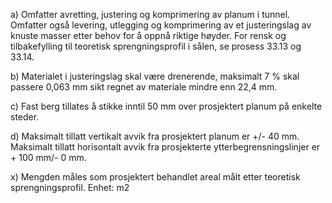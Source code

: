 a) Omfatter avretting, justering og komprimering av planum i tunnel. Omfatter også levering, utlegging og komprimering av et justeringslag av knuste masser etter behov for å oppnå riktige høyder. For rensk og tilbakefylling til teoretisk sprengningsprofil i sålen, se prosess 33.13 og 33.14.

b) Materialet i justeringslag skal være drenerende, maksimalt 7 % skal passere 0,063 mm sikt regnet av materiale mindre enn 22,4 mm.

c) Fast berg tillates å stikke inntil 50 mm over prosjektert planum på enkelte steder.

d) Maksimalt tillatt vertikalt avvik fra prosjektert planum er +/- 40 mm. Maksimalt tillatt horisontalt avvik fra prosjekterte ytterbegrensningslinjer er + 100 mm/- 0 mm.

x) Mengden måles som prosjektert behandlet areal målt etter teoretisk sprengningsprofil. Enhet: m2

